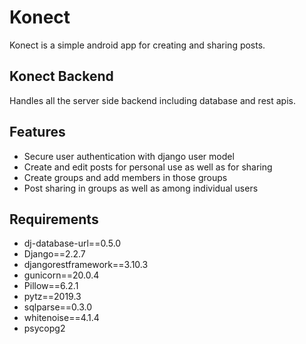 # Konect
Konect is a simple android app for creating and sharing posts.

## Konect Backend
Handles all the server side backend including database and rest apis.

## Features
* Secure user authentication with django user model
* Create and edit posts for personal use as well as for sharing
* Create groups and add members in those groups
* Post sharing in groups as well as among individual users

## Requirements
* dj-database-url==0.5.0
* Django==2.2.7
* djangorestframework==3.10.3
* gunicorn==20.0.4
* Pillow==6.2.1
* pytz==2019.3
* sqlparse==0.3.0
* whitenoise==4.1.4
* psycopg2
